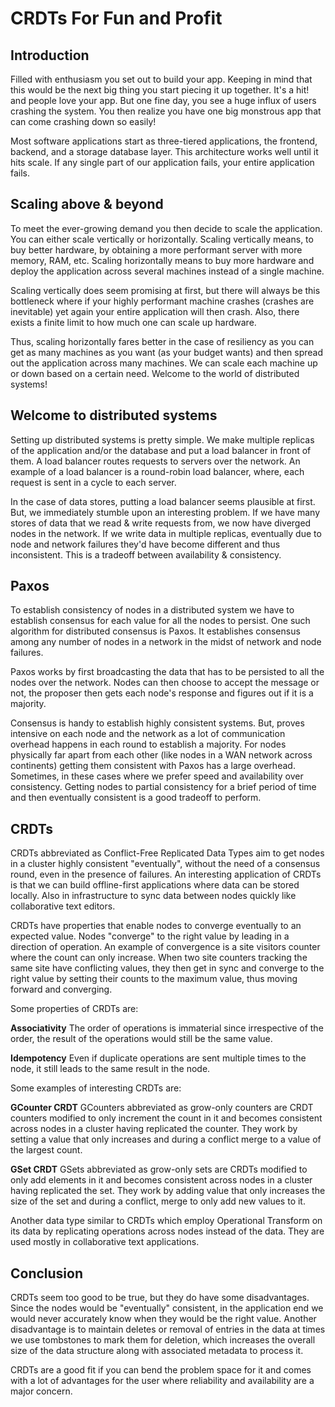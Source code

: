 # CRDTs For Fun and Profit

## Introduction

Filled with enthusiasm you set out to build your app. Keeping in mind that this would be the next big thing you start piecing it up together. It's a hit! and people love your app. But one fine day, you see a huge influx of users crashing the system. You then realize you have one big monstrous app that can come crashing down so easily!

Most software applications start as three-tiered applications, the frontend, backend, and a storage database layer. This architecture works well until it hits scale. If any single part of our application fails, your entire application fails.

## Scaling above & beyond

To meet the ever-growing demand you then decide to scale the application. You can either scale vertically or horizontally. Scaling vertically means, to buy better hardware, by obtaining a more performant server with more memory, RAM, etc. Scaling horizontally means to buy more hardware and deploy the application across several machines instead of a single machine.

Scaling vertically does seem promising at first, but there will always be this bottleneck where if your highly performant machine crashes (crashes are inevitable) yet again your entire application will then crash. Also, there exists a finite limit to how much one can scale up hardware.

Thus, scaling horizontally fares better in the case of resiliency as you can get as many machines as you want (as your budget wants) and then spread out the application across many machines. We can scale each machine up or down based on a certain need. Welcome to the world of distributed systems!

## Welcome to distributed systems

Setting up distributed systems is pretty simple. We make multiple replicas of the application and/or the database and put a load balancer in front of them. A load balancer routes requests to servers over the network. An example of a load balancer is a round-robin load balancer, where, each request is sent in a cycle to each server.

In the case of data stores, putting a load balancer seems plausible at first. But, we immediately stumble upon an interesting problem. If we have many stores of data that we read & write requests from, we now have diverged nodes in the network. If we write data in multiple replicas,  eventually due to node and network failures they'd have become different and thus inconsistent. This is a tradeoff between availability & consistency.

## Paxos

To establish consistency of nodes in a distributed system we have to establish consensus for each value for all the nodes to persist. One such algorithm for distributed consensus is Paxos. It establishes consensus among any number of nodes in a network in the midst of network and node failures. 

Paxos works by first broadcasting the data that has to be persisted to all the nodes over the network. Nodes can then choose to accept the message or not, the proposer then gets each node's response and figures out if it is a majority.

Consensus is handy to establish highly consistent systems. But, proves intensive on each node and the network as a lot of communication overhead happens in each round to establish a majority. For nodes physically far apart from each other (like nodes in a WAN network across continents) getting them consistent with Paxos has a large overhead. Sometimes, in these cases where we prefer speed and availability over consistency. Getting nodes to partial consistency for a brief period of time and then eventually consistent is a good tradeoff to perform.

## CRDTs

CRDTs abbreviated as Conflict-Free Replicated Data Types aim to get nodes in a cluster highly consistent "eventually", without the need of a consensus round, even in the presence of failures. An interesting application of CRDTs is that we can build offline-first applications where data can be stored locally.  Also in infrastructure to sync data between nodes quickly like collaborative text editors.

CRDTs have properties that enable nodes to converge eventually to an expected value. Nodes "converge" to the right value by leading in a direction of operation. An example of convergence is a site visitors counter where the count can only increase. When two site counters tracking the same site have conflicting values, they then get in sync and converge to the right value by setting their counts to the maximum value, thus moving forward and converging.

Some properties of CRDTs are:

**Associativity**
The order of operations is immaterial since irrespective of the order, the result of the operations would still be the same value.

**Idempotency** 
Even if duplicate operations are sent multiple times to the node, it still leads to the same result in the node.

Some examples of interesting CRDTs are:

**GCounter CRDT**
GCounters abbreviated as grow-only counters are CRDT counters modified to only increment the count in it and becomes consistent across nodes in a cluster having replicated the counter. They work by setting a value that only increases and during a conflict merge to a value of the largest count.

**GSet CRDT**
GSets abbreviated as grow-only sets are CRDTs modified to only add elements in it and becomes consistent across nodes in a cluster having replicated the set. They work by adding value that only increases the size of the set and during a conflict, merge to only add new values to it.

Another data type similar to CRDTs which employ Operational Transform on its data by replicating operations across nodes instead of the data. They are used mostly in collaborative text applications.

## Conclusion

CRDTs seem too good to be true, but they do have some disadvantages. Since the nodes would be "eventually" consistent, in the application end we would never accurately know when they would be the right value. Another disadvantage is to maintain deletes or removal of entries in the data at times we use tombstones to mark them for deletion, which increases the overall size of the data structure along with associated metadata to process it.

CRDTs are a good fit if you can bend the problem space for it and comes with a lot of advantages for the user where reliability and availability are a major concern.
